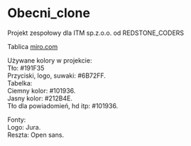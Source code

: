 # Obecni_clone
Projekt zespołowy dla ITM sp.z.o.o. od REDSTONE_CODERS

Tablica [miro.com](https://miro.com/welcomeonboard/b25YWlhCN21YSmJFTFNNVno5dlppVkxWQjVaWmFyV1FndDFjYmQxbWtabUhDZGtzNVZuU3BpSzFoNm9EaXprYnwzNDU4NzY0NTM5MDc5NzgyMDE4fDI=?share_link_id=916940200239 'miro')

Używane kolory w projekcie:  
Tło: #191F35  
Przyciski, logo, suwaki: #6B72FF.  
Tabelka:  
Ciemny kolor: #101936.  
Jasny kolor: #212B4E.  
Tło dla powiadomień, hd itp: #101936. 

Fonty:  
Logo: Jura.  
Reszta: Open sans. 
